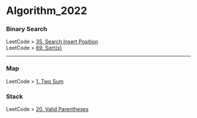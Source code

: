 # Algorithm_2022
### Binary Search
LeetCode > [35. Search Insert Position](https://leetcode.com/problems/search-insert-position/)  
LeetCode > [69. Sqrt(x)](https://leetcode.com/problems/sqrtx/)  

---
### Map
LeetCode > [1. Two Sum](https://leetcode.com/problems/two-sum/)  

### Stack
LeetCode > [20. Valid Parentheses](https://leetcode.com/problems/valid-parentheses/)  
